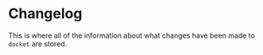 # Changelog

This is where all of the information about what changes have been made to `docket` are stored.
